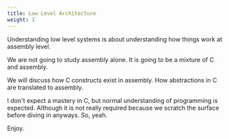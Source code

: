 ```yaml
---
title: Low Level Architecture
weight: 1
---
```


Understanding low level systems is about understanding how things work at assembly level.

We are not going to study assembly alone. It is going to be a mixture of C and assembly.

We will discuss how C constructs exist in assembly. How abstractions in C are translated to assembly.

I don't expect a mastery in C, but normal understanding of programming is expected. Although it is not really required because we scratch the surface before diving in anyways. So, yeah.



Enjoy.